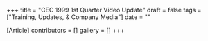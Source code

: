 +++
title = "CEC 1999 1st Quarter Video Update"
draft = false
tags = ["Training, Updates, & Company Media"]
date = ""

[Article]
contributors = []
gallery = []
+++